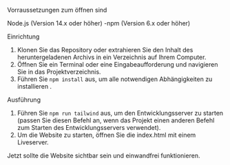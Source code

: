 Vorraussetzungen zum öffnen sind

Node.js (Version 14.x oder höher)
-npm (Version 6.x oder höher)

Einrichtung

1. Klonen Sie das Repository oder extrahieren Sie den Inhalt des heruntergeladenen Archivs in ein Verzeichnis auf Ihrem Computer.
2. Öffnen Sie ein Terminal oder eine Eingabeaufforderung und navigieren Sie in das Projektverzeichnis.
3. Führen Sie `npm install` aus, um alle notwendigen Abhängigkeiten zu installieren .

Ausführung

1. Führen Sie `npm run tailwind` aus, um den Entwicklungsserver zu starten (passen Sie diesen Befehl an, wenn das Projekt einen anderen Befehl zum Starten des Entwicklungsservers verwendet).
2. Um die Website zu starten, öffnen Sie die index.html mit einem Liveserver.

Jetzt sollte die Website sichtbar sein und einwandfrei funktionieren.
